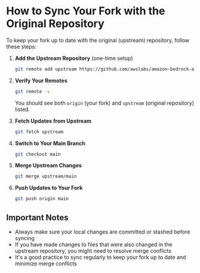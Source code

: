# How to Sync Your Fork with the Original Repository

To keep your fork up to date with the original (upstream) repository, follow these steps:

1. **Add the Upstream Repository** (one-time setup)
   ```bash
   git remote add upstream https://github.com/awslabs/amazon-bedrock-agent-samples.git
   ```

2. **Verify Your Remotes**
   ```bash
   git remote -v
   ```
   You should see both `origin` (your fork) and `upstream` (original repository) listed.

3. **Fetch Updates from Upstream**
   ```bash
   git fetch upstream
   ```

4. **Switch to Your Main Branch**
   ```bash
   git checkout main
   ```

5. **Merge Upstream Changes**
   ```bash
   git merge upstream/main
   ```

6. **Push Updates to Your Fork**
   ```bash
   git push origin main
   ```

## Important Notes
- Always make sure your local changes are committed or stashed before syncing
- If you have made changes to files that were also changed in the upstream repository, you might need to resolve merge conflicts
- It's a good practice to sync regularly to keep your fork up to date and minimize merge conflicts